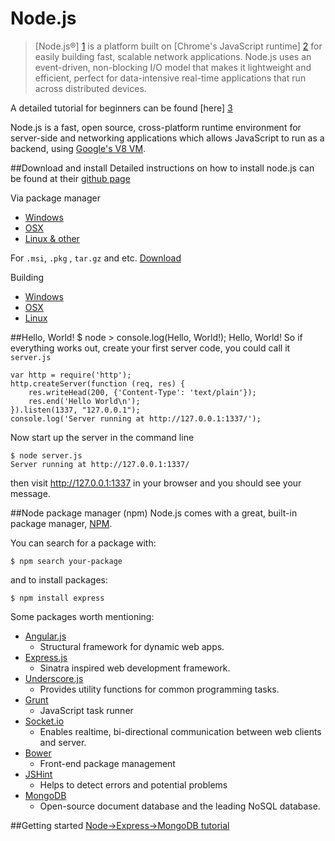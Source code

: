 Node.js
==================
>[Node.js®] [1] is a platform built on [Chrome's JavaScript runtime] [2] for easily building fast, scalable network applications. Node.js uses an event-driven, non-blocking I/O model that makes it lightweight and efficient, perfect for data-intensive real-time applications that run across distributed devices.

A detailed tutorial for beginners can be found [here] [3]

Node.js is a fast, open source, cross-platform runtime environment for server-side and networking applications which allows JavaScript to run as a backend, using [Google's V8 VM][2].

##Download and install
Detailed instructions on how to install node.js can be found at their [github page](https://github.com/joyent/node/wiki/Installation)

Via package manager
+ [Windows](https://github.com/joyent/node/wiki/Installing-Node.js-via-package-manager#windows)
+ [OSX](https://github.com/joyent/node/wiki/Installing-Node.js-via-package-manager#osx)
+ [Linux & other](https://github.com/joyent/node/wiki/Installing-Node.js-via-package-manager#debian-and-ubuntu-based-linux-distributions)

For `.msi`, `.pkg` , `tar.gz` and etc. [Download](http://nodejs.org/download/)

Building
+ [Windows](https://github.com/joyent/node/wiki/Installation#building-on-windows)
+ [OSX](https://github.com/joyent/node/wiki/Installation#building-on-mac)
+ [Linux](https://github.com/joyent/node/wiki/Installation#building-on-linux)

##Hello, World!
    $ node
    > console.log(Hello, World!);
    Hello, World!
   So if everything works out, create your first server code, you could call it `server.js`
   
    var http = require('http');
    http.createServer(function (req, res) {
	    res.writeHead(200, {'Content-Type': 'text/plain'});
	    res.end('Hello World\n');
	}).listen(1337, "127.0.0.1");
	console.log('Server running at http://127.0.0.1:1337/');
Now start up the server in the command line

    $ node server.js
    Server running at http://127.0.0.1:1337/
    
then visit http://127.0.0.1:1337 in your browser and you should see your message.
   


##Node package manager  (npm)
Node.js comes with a great, built-in package manager, [NPM](https://www.npmjs.org/).

You can search for a package with:

`$ npm search your-package`

and to install packages:

`$ npm install express`

Some packages worth mentioning:
+ [Angular.js](https://angularjs.org/)
    + Structural framework for dynamic web apps.
+ [Express.js](http://expressjs.com/)
    + Sinatra inspired web development framework.
+ [Underscore.js](http://underscorejs.org/)
    + Provides utility functions for common programming tasks.
+ [Grunt](http://gruntjs.com/)
    + JavaScript task runner
+ [Socket.io](http://socket.io/)
   + Enables realtime, bi-directional communication between web clients and server.
+ [Bower](http://bower.io)
    +  Front-end package management
+ [JSHint](https://github.com/jshint/jshint)
    +  Helps to detect errors and potential problems
+ [MongoDB](http://docs.mongodb.org/ecosystem/drivers/node-js/)
    + Open-source document database and the leading NoSQL database.

##Getting started
[Node->Express->MongoDB tutorial](http://cwbuecheler.com/web/tutorials/2013/node-express-mongo/)



[1]: http://nodejs.org/       "Node.js®"
[2]: https://code.google.com/p/v8/ "Chrome's JavaScript runtime"
[3]: http://www.nodebeginner.org/ "NodeBeginner"
[4]: https://github.com/joyent/node "Node GitHub"
